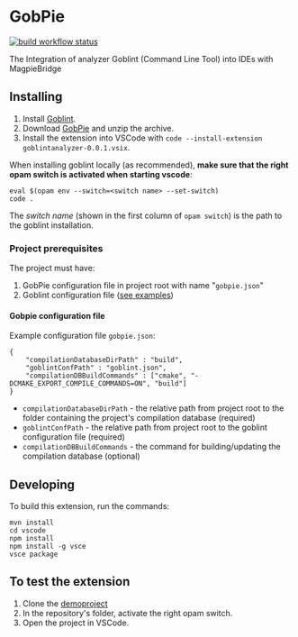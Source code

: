 # GobPie

[![build workflow status](https://github.com/goblint/GobPie/actions/workflows/build.yml/badge.svg)](https://github.com/goblint/GobPie/actions/workflows/build.yml)

The Integration of analyzer Goblint (Command Line Tool) into IDEs with MagpieBridge

## Installing

1. Install [Goblint](https://github.com/goblint/analyzer#installing).
2. Download [GobPie](https://nightly.link/goblint/GobPie/workflows/build/master/plugin.zip) and unzip the archive.
3. Install the extension into VSCode with `code --install-extension goblintanalyzer-0.0.1.vsix`.

When installing goblint locally (as recommended), **make sure that the right opam switch is activated when starting vscode**:
```
eval $(opam env --switch=<switch name> --set-switch)
code .
```
The *switch name* (shown in the first column of `opam switch`) is the path to the goblint installation.

### Project prerequisites

The project must have:
1. GobPie configuration file in project root with name "`gobpie.json`"
2. Goblint configuration file ([see examples](https://github.com/goblint/analyzer/tree/master/conf))

#### Gobpie configuration file

Example configuration file `gobpie.json`:
```
{
    "compilationDatabaseDirPath" : "build", 
    "goblintConfPath" : "goblint.json",
    "compilationDBBuildCommands" : ["cmake", "-DCMAKE_EXPORT_COMPILE_COMMANDS=ON", "build"]
}
```

* `compilationDatabaseDirPath` - the relative path from project root to the folder containing the project's compilation database (required)
* `goblintConfPath` - the relative path from project root to the goblint configuration file (required)
* `compilationDBBuildCommands` - the command for building/updating the compilation database (optional)

## Developing

To build this extension, run the commands:

~~~
mvn install
cd vscode
npm install
npm install -g vsce
vsce package
~~~


## To test the extension

1. Clone the [demoproject](https://github.com/karoliineh/GoblintAnalyzer-DemoProject)
2. In the repository's folder, activate the right opam switch.
3. Open the project in VSCode.
